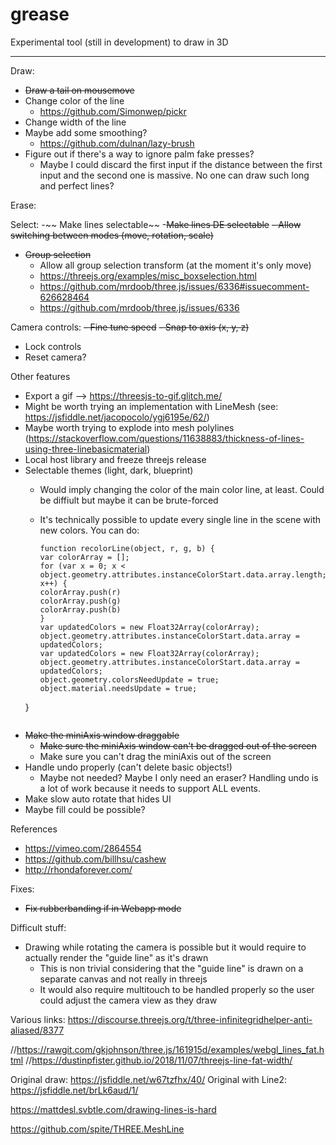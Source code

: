 # grease
 Experimental tool (still in development) to draw in 3D

---
Draw:
- ~~Draw a tail on mousemove~~
- Change color of the line
    - https://github.com/Simonwep/pickr
- Change width of the line
- Maybe add some smoothing?
  - https://github.com/dulnan/lazy-brush
- Figure out if there's a way to ignore palm fake presses? 
  - Maybe I could discard the first input if the distance between the first input and the second one is massive. No one can draw such long and perfect lines?

Erase:

Select:
-~~ Make lines selectable~~
-~~Make lines DE selectable~~
~~- Allow switching between modes (move, rotation, scale)~~
- ~~Group selection~~
  - Allow all group selection transform (at the moment it's only move)
  - https://threejs.org/examples/misc_boxselection.html
  - https://github.com/mrdoob/three.js/issues/6336#issuecomment-626628464
  - https://github.com/mrdoob/three.js/issues/6336

Camera controls:
~~- Fine tune speed~~
~~- Snap to axis (x, y, z)~~
- Lock controls
- Reset camera?

Other features
- Export a gif --> https://threesjs-to-gif.glitch.me/
- Might be worth trying an implementation with LineMesh (see: https://jsfiddle.net/jacopocolo/ygj6195e/62/)
- Maybe worth trying to explode into mesh polylines (https://stackoverflow.com/questions/11638883/thickness-of-lines-using-three-linebasicmaterial)
- Local host library and freeze threejs release
- Selectable themes (light, dark, blueprint)
    - Would imply changing the color of the main color line, at least. Could be diffiult but maybe it can be brute-forced
    - It's technically possible to update every single line in the scene with new colors. You can do:

      ````
      function recolorLine(object, r, g, b) {
      var colorArray = [];
      for (var x = 0; x < object.geometry.attributes.instanceColorStart.data.array.length; x++) {
      colorArray.push(r)
      colorArray.push(g)
      colorArray.push(b)
      }
      var updatedColors = new Float32Array(colorArray);
      object.geometry.attributes.instanceColorStart.data.array = updatedColors;
      var updatedColors = new Float32Array(colorArray);
      object.geometry.attributes.instanceColorStart.data.array = updatedColors;
      object.geometry.colorsNeedUpdate = true;
      object.material.needsUpdate = true;
    }
    ````
- ~~Make the miniAxis window draggable~~
  - ~~Make sure the miniAxis window can't be dragged out of the screen~~
  - Make sure you can't drag the miniAxis out of the screen 
- Handle undo properly (can't delete basic objects!)
  - Maybe not needed? Maybe I only need an eraser? Handling undo is a lot of work because it needs to support ALL events.
- Make slow auto rotate that hides UI
- Maybe fill could be possible? 

References
- https://vimeo.com/2864554
- https://github.com/billhsu/cashew
- http://rhondaforever.com/

Fixes:
- ~~Fix rubberbanding if in Webapp mode~~

Difficult stuff:
- Drawing while rotating the camera is possible but it would require to actually render the "guide line" as it's drawn
  - This is non trivial considering that the "guide line" is drawn on a separate canvas and not really in threejs
  - It would also require multitouch to be handled properly so the user could adjust the camera view as they draw

Various links:
https://discourse.threejs.org/t/three-infinitegridhelper-anti-aliased/8377

//https://rawgit.com/gkjohnson/three.js/161915d/examples/webgl_lines_fat.html
//https://dustinpfister.github.io/2018/11/07/threejs-line-fat-width/

Original draw: https://jsfiddle.net/w67tzfhx/40/
Original with Line2: https://jsfiddle.net/brLk6aud/1/

https://mattdesl.svbtle.com/drawing-lines-is-hard

https://github.com/spite/THREE.MeshLine
